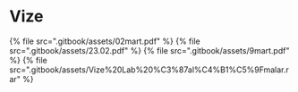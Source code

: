 # Vize

<!--Index-->

{% file src=".gitbook/assets/02mart.pdf" %}
{% file src=".gitbook/assets/23.02.pdf" %}
{% file src=".gitbook/assets/9mart.pdf" %}
{% file src=".gitbook/assets/Vize%20Lab%20%C3%87al%C4%B1%C5%9Fmalar.rar" %}

<!--Index-->
